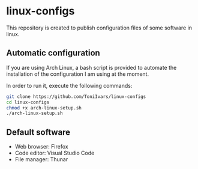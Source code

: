 # linux-configs

This repository is created to publish configuration files of some software in linux.

## Automatic configuration

If you are using Arch Linux, a bash script is provided to automate the installation of the configuration I am using at the moment.

In order to run it, execute the following commands:

```bash
git clone https://github.com/ToniIvars/linux-configs
cd linux-configs
chmod +x arch-linux-setup.sh
./arch-linux-setup.sh
```

## Default software

- Web browser: Firefox
- Code editor: Visual Studio Code
- File manager: Thunar

